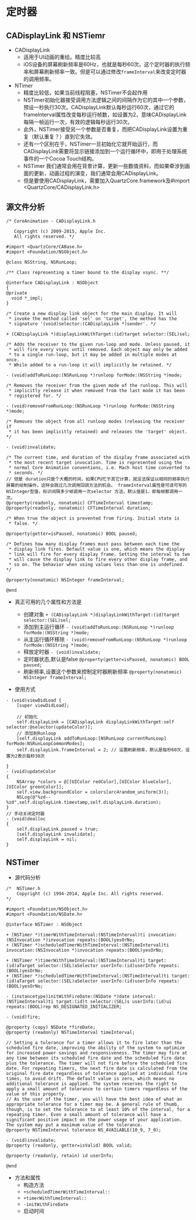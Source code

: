 # 定时器
## CADisplayLink 和 NSTiemr

- CADisplayLink
    - 适用于UI动画的重绘。精度比较高
    - iOS设备的屏幕刷新频率是60Hz，也就是每秒60次。这个定时器的执行频率和屏幕刷新频率一致。但是可以通过修改`frameInterval`来改变定时器的调用频率。
- NTimer 
    - 精度比较低，如果当前线程阻塞，NSTimer不会起作用
    - NSTimer初始化器接受调用方法逻辑之间的间隔作为它的其中一个参数，预设一秒执行30次。CADisplayLink默认每秒运行60次，通过它的frameInterval属性改变每秒运行帧数，如设置为2，意味CADisplayLink每隔一帧运行一次，有效的逻辑每秒运行30次。
    - 此外，NSTimer接受另一个参数是否重复，而把CADisplayLink设置为重复（默认重复？）直到它失效。
    - 还有一个区别在于，NSTimer一旦初始化它就开始运行，而CADisplayLink需要将显示链接添加到一个运行循环中，即用于处理系统事件的一个Cocoa Touch结构。
    - NSTimer 我们通常会用在背景计算，更新一些数值资料，而如果牵涉到画面的更新，动画过程的演变，我们通常会用CADisplayLink。
    - 但是要使用CADisplayLink，需要加入QuartzCore.framework及#import <QuartzCore/CADisplayLink.h>

## 源文件分析

```objc
/* CoreAnimation - CADisplayLink.h

   Copyright (c) 2009-2015, Apple Inc.
   All rights reserved. */

#import <QuartzCore/CABase.h>
#import <Foundation/NSObject.h>

@class NSString, NSRunLoop;

/** Class representing a timer bound to the display vsync. **/

@interface CADisplayLink : NSObject
{
@private
  void *_impl;
}

/* Create a new display link object for the main display. It will
 * invoke the method called 'sel' on 'target', the method has the
 * signature '(void)selector:(CADisplayLink *)sender'. */

+ (CADisplayLink *)displayLinkWithTarget:(id)target selector:(SEL)sel;

/* Adds the receiver to the given run-loop and mode. Unless paused, it
 * will fire every vsync until removed. Each object may only be added
 * to a single run-loop, but it may be added in multiple modes at once.
 * While added to a run-loop it will implicitly be retained. */

- (void)addToRunLoop:(NSRunLoop *)runloop forMode:(NSString *)mode;

/* Removes the receiver from the given mode of the runloop. This will
 * implicitly release it when removed from the last mode it has been
 * registered for. */

- (void)removeFromRunLoop:(NSRunLoop *)runloop forMode:(NSString *)mode;

/* Removes the object from all runloop modes (releasing the receiver if
 * it has been implicitly retained) and releases the 'target' object. */

- (void)invalidate;

/* The current time, and duration of the display frame associated with
 * the most recent target invocation. Time is represented using the
 * normal Core Animation conventions, i.e. Mach host time converted to
 * seconds. */
// 但是 duration只是个大概的时间，如果CPU忙于其它计算，就没法保证以相同的频率执行屏幕的绘制操作，这样会跳过几次调用回调方法的机会。 frameInterval属性是可读可写的NSInteger型值，标识间隔多少帧调用一次selector 方法，默认值是1，即每帧都调用一次。
@property(readonly, nonatomic) CFTimeInterval timestamp;
@property(readonly, nonatomic) CFTimeInterval duration;

/* When true the object is prevented from firing. Initial state is
 * false. */

@property(getter=isPaused, nonatomic) BOOL paused;

/* Defines how many display frames must pass between each time the
 * display link fires. Default value is one, which means the display
 * link will fire for every display frame. Setting the interval to two
 * will cause the display link to fire every other display frame, and
 * so on. The behavior when using values less than one is undefined. */

@property(nonatomic) NSInteger frameInterval;

@end
```
- 真正可用的几个属性和方法是
    - 创建对象 `+ (CADisplayLink *)displayLinkWithTarget:(id)target selector:(SEL)sel;`
    - 添加到主运行循环 `- (void)addToRunLoop:(NSRunLoop *)runloop forMode:(NSString *)mode;`
    - 从主运行循环移除 `- (void)removeFromRunLoop:(NSRunLoop *)runloop forMode:(NSString *)mode;`
    - 释放定时器 `- (void)invalidate;`
    - 定时器状态,默认是false  `@property(getter=isPaused, nonatomic) BOOL paused;`
    - 刷新频率,设置这个参数来控制定时器刷新频率 `@property(nonatomic) NSInteger frameInterval;`

- 使用方式

```
- (void)viewDidLoad {
    [super viewDidLoad];

    // 初始化
    self.displayLink = [CADisplayLink displayLinkWithTarget:self selector:@selector(updateColor)];
    // 添加到Runloop
    [self.displayLink addToRunLoop:[NSRunLoop currentRunLoop] forMode:NSRunLoopCommonModes];
    self.displayLink.frameInterval = 2; // 设置刷新频率，默认是每秒60次，设置为2表示每秒30次

}
- (void)updateColor
{
    NSArray *colors = @[[UIColor redColor],[UIColor blueColor],[UIColor greenColor]];
    self.view.backgroundColor = colors[arc4random_uniform(3)];
    NSLog(@"%zd--%zd",self.displayLink.timestamp,self.displayLink.duration);
}
// 手动关闭定时器
- (void)dealloc
{
    self.displayLink.paused = true;
    [self.displayLink invalidate];
    self.displayLink = nil;
}

```

## NSTimer

- 源代码分析

```
/*	NSTimer.h
	Copyright (c) 1994-2014, Apple Inc. All rights reserved.
*/

#import <Foundation/NSObject.h>
#import <Foundation/NSDate.h>

@interface NSTimer : NSObject

+ (NSTimer *)timerWithTimeInterval:(NSTimeInterval)ti invocation:(NSInvocation *)invocation repeats:(BOOL)yesOrNo;
+ (NSTimer *)scheduledTimerWithTimeInterval:(NSTimeInterval)ti invocation:(NSInvocation *)invocation repeats:(BOOL)yesOrNo;

+ (NSTimer *)timerWithTimeInterval:(NSTimeInterval)ti target:(id)aTarget selector:(SEL)aSelector userInfo:(id)userInfo repeats:(BOOL)yesOrNo;
+ (NSTimer *)scheduledTimerWithTimeInterval:(NSTimeInterval)ti target:(id)aTarget selector:(SEL)aSelector userInfo:(id)userInfo repeats:(BOOL)yesOrNo;

- (instancetype)initWithFireDate:(NSDate *)date interval:(NSTimeInterval)ti target:(id)t selector:(SEL)s userInfo:(id)ui repeats:(BOOL)rep NS_DESIGNATED_INITIALIZER;

- (void)fire;

@property (copy) NSDate *fireDate;
@property (readonly) NSTimeInterval timeInterval;

// Setting a tolerance for a timer allows it to fire later than the scheduled fire date, improving the ability of the system to optimize for increased power savings and responsiveness. The timer may fire at any time between its scheduled fire date and the scheduled fire date plus the tolerance. The timer will not fire before the scheduled fire date. For repeating timers, the next fire date is calculated from the original fire date regardless of tolerance applied at individual fire times, to avoid drift. The default value is zero, which means no additional tolerance is applied. The system reserves the right to apply a small amount of tolerance to certain timers regardless of the value of this property.
// As the user of the timer, you will have the best idea of what an appropriate tolerance for a timer may be. A general rule of thumb, though, is to set the tolerance to at least 10% of the interval, for a repeating timer. Even a small amount of tolerance will have a significant positive impact on the power usage of your application. The system may put a maximum value of the tolerance.
@property NSTimeInterval tolerance NS_AVAILABLE(10_9, 7_0);

- (void)invalidate;
@property (readonly, getter=isValid) BOOL valid;

@property (readonly, retain) id userInfo;

@end
```

- 方法和属性
    - 构造方法 
    - `+scheduledTimerWithTimeInterval::`
    - `+timerWithTimeInterval::`
    - `-initWithFireDate`
    - 启动时间